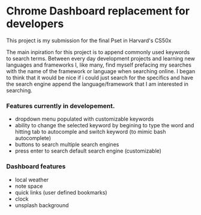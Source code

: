 # Chrome Dashboard replacement for developers

This project is my submission for the final Pset in Harvard's CS50x

The main inpiration for this project is to append commonly used keywords to search terms. Between every day development projects and learning new languages and frameworks I, like many, find myself prefacing my searches with the name of the framework or language when searching online. I began to think that it would be nice if i could just search for the specifics and have the search engine append the language/framework that I am interested in searching.

### Features currently in developement.

- dropdown menu populated with customizable keywords
- ability to change the selected keyword by begining to type the word and hitting tab to autocomple and switch keyword (to mimic bash autocomplete)
- buttons to search multiple search engines
- press enter to search default search engine (customizable)

### Dashboard features

- local weather 
- note space
- quick links (user defined bookmarks)
- clock
- unsplash background


